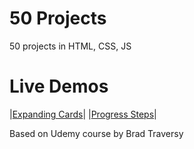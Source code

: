 # 50 Projects
50 projects in HTML, CSS, JS

# Live Demos
|[Expanding Cards](https://tgstern.github.io/50projects/1-ExpandingCards/)|
|[Progress Steps](https://tgstern.github.io/50projects/2-ProgressSteps/)|

Based on Udemy course by Brad Traversy
